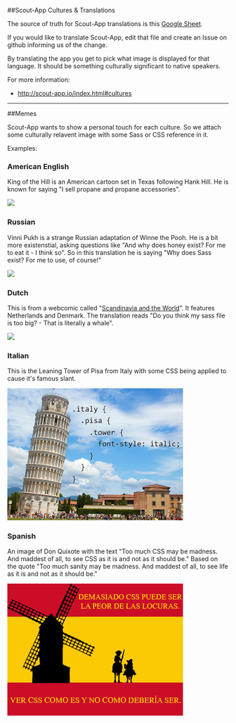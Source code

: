 
##Scout-App Cultures & Translations

The source of truth for Scout-App translations is this [Google Sheet](https://docs.google.com/spreadsheets/d/16FtHGThz0-CBz_rf_9QO4zOV7oNmNk2BlwmtvKuzAhs/edit?usp=sharing).

If you would like to translate Scout-App, edit that file and create an Issue on github informing us of the change.

By translating the app you get to pick what image is displayed for that language. It should be something culturally significant to native speakers.

For more information:

* http://scout-app.io/index.html#cultures

* * *

##Memes

Scout-App wants to show a personal touch for each culture. So we attach some culturally relavent image with some Sass or CSS reference in it.

Examples:



### American English

King of the Hill is an American cartoon set in Texas following Hank Hill. He is known for saying "I sell propane and propane accessories".

![](en.jpg)



### Russian

Vinni Pukh is a strange Russian adaptation of Winne the Pooh. He is a bit more existenstial, asking questions like "And why does honey exist? For me to eat it - I think so". So in this translation he is saying "Why does Sass exist? For me to use, of course!"

![](ru.jpg)



### Dutch

This is from a webcomic called "[Scandinavia and the World](http://satwcomic.com/the-whale-in-the-room)". It features Netherlands and Denmark. The translation reads "Do you think my sass file is too big? - That is literally a whale".

![](nl.jpg)



### Italian

This is the Leaning Tower of Pisa from Italy with some CSS being applied to cause it's famous slant.

![](it.jpg)



### Spanish

An image of Don Quixote with the text "Too much CSS may be madness. And maddest of all, to see CSS as it is and not as it should be." Based on the quote "Too much sanity may be madness. And maddest of all, to see life as it is and not as it should be."

![](es.jpg)
